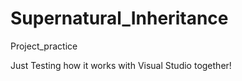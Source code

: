 # Supernatural_Inheritance
Project_practice


Just Testing how it works with Visual Studio together!
